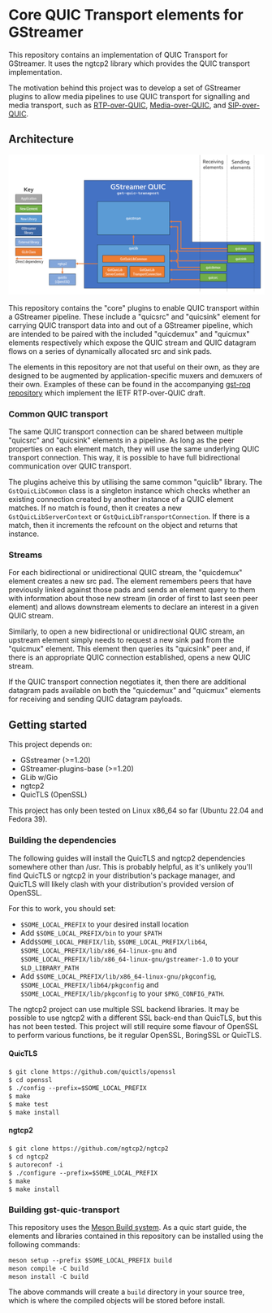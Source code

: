 # Core QUIC Transport elements for GStreamer

This repository contains an implementation of QUIC Transport for GStreamer. It 
uses the ngtcp2 library which provides the QUIC transport implementation.

The motivation behind this project was to develop a set of GStreamer plugins to
allow media pipelines to use QUIC transport for signalling and media transport,
such as [RTP-over-QUIC](https://datatracker.ietf.org/doc/draft-ietf-avtcore-rtp-over-quic/),
 [Media-over-QUIC](https://datatracker.ietf.org/group/moq/about/), and
[SIP-over-QUIC](https://datatracker.ietf.org/doc/draft-hurst-sip-quic/).

## Architecture

![A diagram showing the plugin architecture](/docs/GstSipQuic-quic-transport-no-roq-architecture.png)

This repository contains the "core" plugins to enable QUIC transport within a
GStreamer pipeline. These include a "quicsrc" and "quicsink" element for
carrying QUIC transport data into and out of a GStreamer pipeline, which are
intended to be paired with the included "quicdemux" and "quicmux" elements
respectively which expose the QUIC stream and QUIC datagram flows on a series
of dynamically allocated src and sink pads.

The elements in this repository are not that useful on their own, as they are
designed to be augmented by application-specific muxers and demuxers of their
own. Examples of these can be found in the accompanying 
[gst-roq repository](https://github.com/bbc/gst-roq) which implement the IETF
RTP-over-QUIC draft.

### Common QUIC transport

The same QUIC transport connection can be shared between multiple "quicsrc" and
"quicsink" elements in a pipeline. As long as the peer properties on each
element match, they will use the same underlying QUIC transport connection.
This way, it is possible to have full bidirectional communication over QUIC
transport.

The plugins acheive this by utilising the same common "quiclib" library. The
`GstQuicLibCommon` class is a singleton instance which checks whether an
existing connection created by another instance of a QUIC element matches. If
no match is found, then it creates a new `GstQuicLibServerContext` or
`GstQuicLibTransportConnection`. If there is a match, then it increments
the refcount on the object and returns that instance.

### Streams

For each bidirectional or unidirectional QUIC stream, the "quicdemux" element
creates a new src pad. The element remembers peers that have previously
linked against those pads and sends an element query to them with
information about those new stream (in order of first to last seen peer
element) and allows downstream elements to declare an interest in a given QUIC
stream.

Similarly, to open a new bidirectional or unidirectional QUIC stream, an
upstream element simply needs to request a new sink pad from the "quicmux"
element. This element then queries its "quicsink" peer and, if there is an
appropriate QUIC connection established, opens a new QUIC stream.

If the QUIC transport connection negotiates it, then there are additional
datagram pads available on both the "quicdemux" and "quicmux" elements for
receiving and sending QUIC datagram payloads.

## Getting started

This project depends on:

- GSstreamer (>=1.20)
- GStreamer-plugins-base (>=1.20)
- GLib w/Gio
- ngtcp2
- QuicTLS (OpenSSL)

This project has only been tested on Linux x86\_64 so far (Ubuntu 22.04 and
Fedora 39).

### Building the dependencies

The following guides will install the QuicTLS and ngtcp2 dependencies somewhere
other than /usr. This is probably helpful, as it's unlikely you'll find QuicTLS
or ngtcp2 in your distribution's package manager, and QuicTLS will likely clash
with your distribution's provided version of OpenSSL.

For this to work, you should set:
* `$SOME_LOCAL_PREFIX` to your desired install location
* Add `$SOME_LOCAL_PREFIX/bin` to your `$PATH`
* Add`$SOME_LOCAL_PREFIX/lib`, `$SOME_LOCAL_PREFIX/lib64`,
`$SOME_LOCAL_PREFIX/lib/x86_64-linux-gnu` and
`$SOME_LOCAL_PREFIX/lib/x86_64-linux-gnu/gstreamer-1.0` to your
`$LD_LIBRARY_PATH`
* Add `$SOME_LOCAL_PREFIX/lib/x86_64-linux-gnu/pkgconfig`,
`$SOME_LOCAL_PREFIX/lib64/pkgconfig` and `$SOME_LOCAL_PREFIX/lib/pkgconfig` to
your `$PKG_CONFIG_PATH`.

The ngtcp2 project can use multiple SSL backend libraries. It may be possible
to use ngtcp2 with a different SSL back-end than QuicTLS, but this has not been
tested. This project will still require some flavour of OpenSSL to perform
various functions, be it regular OpenSSL, BoringSSL or QuicTLS.

#### QuicTLS

```
$ git clone https://github.com/quictls/openssl
$ cd openssl
$ ./config --prefix=$SOME_LOCAL_PREFIX
$ make
$ make test
$ make install
```

#### ngtcp2

```
$ git clone https://github.com/ngtcp2/ngtcp2
$ cd ngtcp2
$ autoreconf -i
$ ./configure --prefix=$SOME_LOCAL_PREFIX
$ make
$ make install
```

### Building gst-quic-transport

This repository uses the [Meson Build system](https://mesonbuild.com/). As a
quic start guide, the elements and libraries contained in this repository can
be installed using the following commands:

```
meson setup --prefix $SOME_LOCAL_PREFIX build
meson compile -C build
meson install -C build
```

The above commands will create a `build` directory in your source tree, which
is where the compiled objects will be stored before install.
